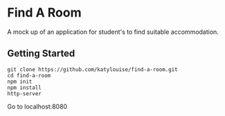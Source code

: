 # Find A Room

A mock up of an application for student's to find suitable accommodation.

## Getting Started

```
git clone https://github.com/katylouise/find-a-room.git
cd find-a-room
npm init
npm install
http-server
```
Go to localhost:8080